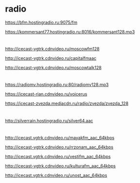 # radio

https://bfm.hostingradio.ru:9075/fm

https://kommersant77.hostingradio.ru:8016/kommersant128.mp3

#

http://icecast-vgtrk.cdnvideo.ru/moscowfm128

http://icecast-vgtrk.cdnvideo.ru/capitalfmaac

http://icecast-vgtrk.cdnvideo.ru/moscowtalk128

#

https://radiomv.hostingradio.ru:80/radiomv128.mp3

https://icecast-rian.cdnvideo.ru/voicerus

https://icecast-zvezda.mediacdn.ru/radio/zvezda/zvezda_128

#

http://silverrain.hostingradio.ru/silver64.aac

#

http://icecast.vgtrk.cdnvideo.ru/mayakfm_aac_64kbps

http://icecast-vgtrk.cdnvideo.ru/rrzonam_aac_64kbps

http://icecast.vgtrk.cdnvideo.ru/vestifm_aac_64kbps

http://icecast-vgtrk.cdnvideo.ru/kulturafm_aac_64kbps

http://icecast.vgtrk.cdnvideo.ru/unost_aac_64kbps
